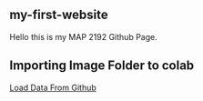 ## my-first-website
Hello this is my MAP 2192 Github Page. 

## Importing Image Folder to colab

[Load Data From Github](https://colab.research.google.com/drive/1W_Eh-7z8ujQyLavbi5hCyb1z7O6jTv25?usp=sharing)

